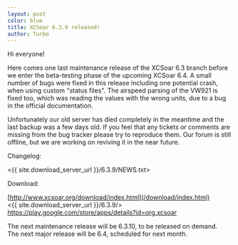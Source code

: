 ```yaml
---
layout: post
color: blue
title: XCSoar 6.3.9 released!
author: Turbo
---
```

Hi everyone!

Here comes one last maintenance release of the XCSoar 6.3 branch before we enter
the beta-testing phase of the upcoming XCSoar 6.4. A small number of bugs were
fixed in this release including one potential crash, when using custom "status
files". The airspeed parsing of the VW921 is fixed too, which was reading the
values with the wrong units, due to a bug in the official documentation.

Unfortunately our old server has died completely in the meantime and the last
backup was a few days old. If you feel that any tickets or comments are missing
from the bug tracker please try to reproduce them. Our forum is still offline,
but we are working on reviving it in the near future.

Changelog:

  <{{ site.download_server_url }}/6.3.9/NEWS.txt>

Download:

  [http://www.xcsoar.org/download/index.html](/download/index.html)  
  <{{ site.download_server_url }}/6.3.9/>  
  <https://play.google.com/store/apps/details?id=org.xcsoar>

The next maintenance release will be 6.3.10, to be released on demand.  
The next major release will be 6.4, scheduled for next month.
